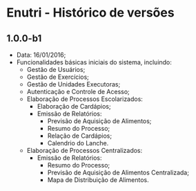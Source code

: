 # Enutri - Histórico de versões

## 1.0.0-b1

* Data: 16/01/2016;
* Funcionalidades básicas iniciais do sistema, incluindo:
  * Gestão de Usuários;
  * Gestão de Exercícios;
  * Gestão de Unidades Executoras;
  * Autenticação e Controle de Acesso;
  * Elaboração de Processos Escolarizados:
    * Elaboração de Cardápios;
    * Emissão de Relatórios:
      * Previsão de Aquisição de Alimentos;
      * Resumo do Processo;
      * Relação de Cardápios;
      * Calendrio do Lanche.
  * Elaboração de Processos Centralizados:
    * Emissão de Relatórios:
      * Resumo do Processo;
      * Previsão de Aquisição de Alimentos Centralizada;
      * Mapa de Distribuição de Alimentos.
